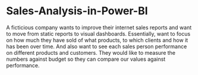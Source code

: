 # Sales-Analysis-in-Power-BI
A ficticious company wants to improve their internet sales reports and want to move from static reports to visual dashboards.
Essentially, want to focus on how much they have sold of what products, to which clients and how it has been over time.
And also want to see each sales person performance on different products and customers. They would like to measure the numbers against budget so they can compare our values against performance. 
